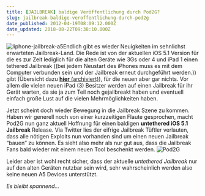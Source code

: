 ```yaml
---
title: [JAILBREAK] baldige Veröffentlichung durch Pod2G?
slug: jailbreak-baldige-veroffentlichung-durch-pod2g
date_published: 2012-04-19T08:09:12.000Z
date_updated: 2018-08-22T09:38:10.000Z
---
```


![liphone-jailbreak-a5](//picdump.thafaker.de/2012/01/liphone-jailbreak-a5.png)Endlich gibt es wieder Neuigkeiten im sehnlichst erwarteten Jailbreak-Land. Die Rede ist von der aktuellen iOS 5.1 Version für die es zur Zeit lediglich für die alten Geräte wie 3Gs oder 4 und iPad 1 einen tethered Jailbreak ((bei jedem Neustart des iPhones muss es mit dem Computer verbunden sein und der Jailbreak erneut durchgeführt werden.)) gibt (Übersicht dazu [**hier** (archiviert)](http://web.archive.org/web/20110918200244/http://thafaker.de:80/jailbreak-unlock-status/)), für die neuen aber gar nichts. Vor allem die vielen neuen iPad (3) Besitzer werden auf einen Jailbreak für ihr Gerät warten, da sie ja zum Teil noch gejailbreakt haben und eventuell einfach große Lust auf die vielen Mehrmöglichkeiten haben.

Jetzt scheint doch wieder Bewegung in die Jailbreak Szene zu kommen. Haben wir generell noch von einer kurzzeitigen Flaute gesprochen, macht Pod2G nun ganz aktuell Hoffnung für einen baldigen **untethered iOS 5.1 Jailbreak** Release. Via Twitter lies der eifrige Jailbreak Tüftler verlauten, dass alle nötigen Exploits nun vorhanden sind um einen neuen Jailbreak “bauen” zu können. Es sieht also mehr als nur gut aus, dass die Jailbreak Fans bald wieder mit einem neuen Tool beschenkt werden.
![Pod2G](//picdump.thafaker.de/2012/04/Pod2G.jpg)

Leider aber ist wohl recht sicher, dass der aktuelle *untethered Jailbreak* nur auf den alten Geräten nutzbar sein wird, sehr wahrscheinlich werden also keine neuen A5 Devices unterstützt.

*Es bleibt spannend...*
